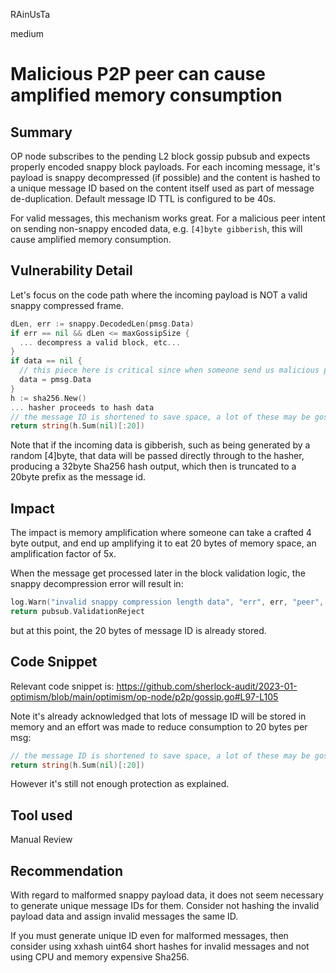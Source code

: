RAinUsTa

medium

# Malicious P2P peer can cause amplified memory consumption

## Summary
OP node subscribes to the pending L2 block gossip pubsub and expects properly encoded snappy block payloads.
For each incoming message, it's payload is snappy decompressed (if possible) and the content is hashed to a unique message ID based on the content itself used as part of message de-duplication. Default message ID TTL is configured to be 40s.

For valid messages, this mechanism works great.
For a malicious peer intent on sending non-snappy encoded data, e.g. `[4]byte gibberish`, this will cause amplified memory consumption.

## Vulnerability Detail

Let's focus on the code path where the incoming payload is NOT a valid snappy compressed frame.
```go
dLen, err := snappy.DecodedLen(pmsg.Data)
if err == nil && dLen <= maxGossipSize {
  ... decompress a valid block, etc...
}
if data == nil {
  // this piece here is critical since when someone send us malicious payload (random [4]byte), the data get passed through directly
  data = pmsg.Data
}
h := sha256.New()
... hasher proceeds to hash data
// the message ID is shortened to save space, a lot of these may be gossiped.
return string(h.Sum(nil)[:20])
```
Note that if the incoming data is gibberish, such as being generated by a random [4]byte, that data will be passed directly through to the hasher, producing a 32byte Sha256 hash output, which then is truncated to a 20byte prefix as the message id.

## Impact
The impact is memory amplification where someone can take a crafted 4 byte output, and end up amplifying it to eat 20 bytes of memory space, an amplification factor of 5x.

When the message get processed later in the block validation logic, the snappy decompression error will result in:
```go
log.Warn("invalid snappy compression length data", "err", err, "peer", id)
return pubsub.ValidationReject
```
but at this point, the 20 bytes of message ID is already stored.

## Code Snippet
Relevant code snippet is:
https://github.com/sherlock-audit/2023-01-optimism/blob/main/optimism/op-node/p2p/gossip.go#L97-L105

Note it's already acknowledged that lots of message ID will be stored in memory and an effort was made to reduce consumption to 20 bytes per msg:
```go
// the message ID is shortened to save space, a lot of these may be gossiped.
return string(h.Sum(nil)[:20])
```
However it's still not enough protection as explained.
## Tool used

Manual Review

## Recommendation

With regard to malformed snappy payload data, it does not seem necessary to generate unique message IDs for them. Consider not hashing the invalid payload data and assign invalid messages the same ID.

If you must generate unique ID even for malformed messages, then consider using xxhash uint64 short hashes for invalid messages and not using CPU and memory expensive Sha256.
